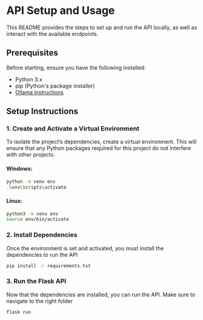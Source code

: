 # API Setup and Usage

This README provides the steps to set up and run the API locally, as well as interact with the available endpoints.

## Prerequisites

Before starting, ensure you have the following installed:
- Python 3.x
- pip (Python's package installer)
- [Ollama instructions](OLLAMA.md)

## Setup Instructions

### 1. Create and Activate a Virtual Environment

To isolate the project’s dependencies, create a virtual environment. This will ensure that any Python packages required for this project do not interfere with other projects.

#### **Windows:**
```bash
python -m venv env
.\env\Scripts\activate
```
#### **Linux:**
```bash
python3 -m venv env
source env/bin/activate
```

### 2. Install Dependencies

Once the environment is set and activated, you must install the dependencies to run the API

```bash
pip install -r requirements.txt
```

### 3. Run the Flask API

Now that the dependencies are installed, you can run the API.
Make sure to navigate to the right folder
```bash
flask run
```